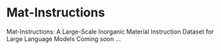 # Mat-Instructions
Mat-Instructions: A Large-Scale Inorganic Material Instruction Dataset for Large Language Models
Coming soon ...
